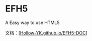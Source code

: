 # EFH5
A Easy way to use HTML5

文档：[[Hollow-YK.github.io/EFH5-DOC](https://hollow-yk.github.io/EFH5-DOC/)]
